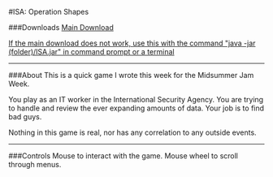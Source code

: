 #ISA: Operation Shapes

###Downloads
[Main Download](http://www.mediafire.com/download/kg90hxdqx0c3ad4/ISA.exe)

[If the main download does not work, use this with the command "java -jar (folder)/ISA.jar" in command prompt or a terminal](http://www.mediafire.com/download/vj127oq5bfjlf12/ISA.jar)

---

###About
This is a quick game I wrote this week for the Midsummer Jam Week.

You play as an IT worker in the International Security Agency. You are trying to handle and review the ever expanding amounts of data. Your job is to find bad guys.

Nothing in this game is real, nor has any correlation to any outside events.

---

###Controls
Mouse to interact with the game.
Mouse wheel to scroll through menus.
